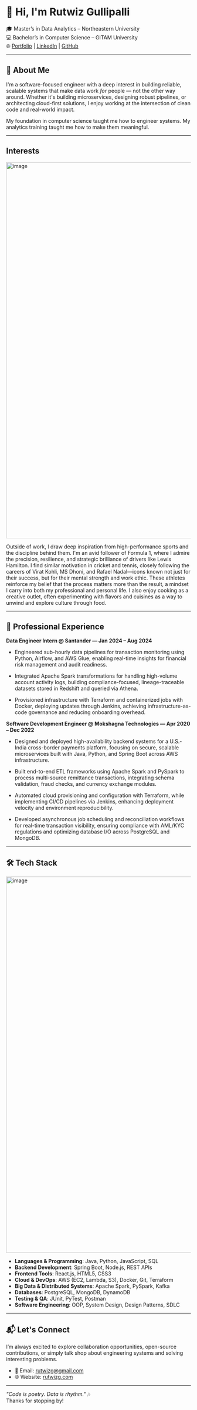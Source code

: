 # 👋 Hi, I'm Rutwiz Gullipalli

🎓 Master’s in Data Analytics – Northeastern University  
💻 Bachelor’s in Computer Science – GITAM University  
🌐 [Portfolio](https://www.rutwizg.com) | [LinkedIn](https://www.linkedin.com/in/rutwiz-g/) | [GitHub](https://github.com/rutwizg)

---

## 🧠 About Me

I'm a software-focused engineer with a deep interest in building reliable, scalable systems that make data work *for* people — not the other way around. Whether it's building microservices, designing robust pipelines, or architecting cloud-first solutions, I enjoy working at the intersection of clean code and real-world impact.

My foundation in computer science taught me how to engineer systems. My analytics training taught me how to make them meaningful.

---
## Interests

<img width="1536" height="1024" alt="image" src="https://github.com/user-attachments/assets/cac710ca-0901-404e-9c51-93ff388bd5b6" />

Outside of work, I draw deep inspiration from high-performance sports and the discipline behind them. I'm an avid follower of Formula 1, where I admire the precision, resilience, and strategic brilliance of drivers like Lewis Hamilton. I find similar motivation in cricket and tennis, closely following the careers of Virat Kohli, MS Dhoni, and Rafael Nadal—icons known not just for their success, but for their mental strength and work ethic. These athletes reinforce my belief that the process matters more than the result, a mindset I carry into both my professional and personal life. I also enjoy cooking as a creative outlet, often experimenting with flavors and cuisines as a way to unwind and explore culture through food.

---
## 💼 Professional Experience

**Data Engineer Intern @ Santander — Jan 2024 – Aug 2024**

- Engineered sub-hourly data pipelines for transaction monitoring using Python, Airflow, and AWS Glue, enabling real-time insights for financial risk management and audit readiness.

- Integrated Apache Spark transformations for handling high-volume account activity logs, building compliance-focused, lineage-traceable datasets stored in Redshift and queried via Athena.

- Provisioned infrastructure with Terraform and containerized jobs with Docker, deploying updates through Jenkins, achieving infrastructure-as-code governance and reducing onboarding overhead.

**Software Development Engineer @ Mokshagna Technologies — Apr 2020 – Dec 2022**

- Designed and deployed high-availability backend systems for a U.S.-India cross-border payments platform, focusing on secure, scalable microservices built with Java, Python, and Spring Boot across AWS infrastructure.

- Built end-to-end ETL frameworks using Apache Spark and PySpark to process multi-source remittance transactions, integrating schema validation, fraud checks, and currency exchange modules.

- Automated cloud provisioning and configuration with Terraform, while implementing CI/CD pipelines via Jenkins, enhancing deployment velocity and environment reproducibility.

- Developed asynchronous job scheduling and reconciliation workflows for real-time transaction visibility, ensuring compliance with AML/KYC regulations and optimizing database I/O across PostgreSQL and MongoDB.

---

## 🛠️ Tech Stack

<img width="1024" height="1024" alt="image" src="https://github.com/user-attachments/assets/b90dae24-57fb-4cc3-bd08-5d8f5d9918a7" />

- **Languages & Programming**: Java, Python, JavaScript, SQL
- **Backend Development**: Spring Boot, Node.js, REST APIs
- **Frontend Tools**: React.js, HTML5, CSS3
- **Cloud & DevOps**: AWS (EC2, Lambda, S3), Docker, Git, Terraform
- **Big Data & Distributed Systems**: Apache Spark, PySpark, Kafka
- **Databases**: PostgreSQL, MongoDB, DynamoDB
- **Testing & QA**: JUnit, PyTest, Postman
- **Software Engineering**: OOP, System Design, Design Patterns, SDLC

---

## 📬 Let's Connect

I’m always excited to explore collaboration opportunities, open-source contributions, or simply talk shop about engineering systems and solving interesting problems.

- 📧 Email: rutwizg@gmail.com  
- 🌐 Website: [rutwizg.com](https://www.rutwizg.com)

---

_"Code is poetry. Data is rhythm."_ 🎶  
Thanks for stopping by!
